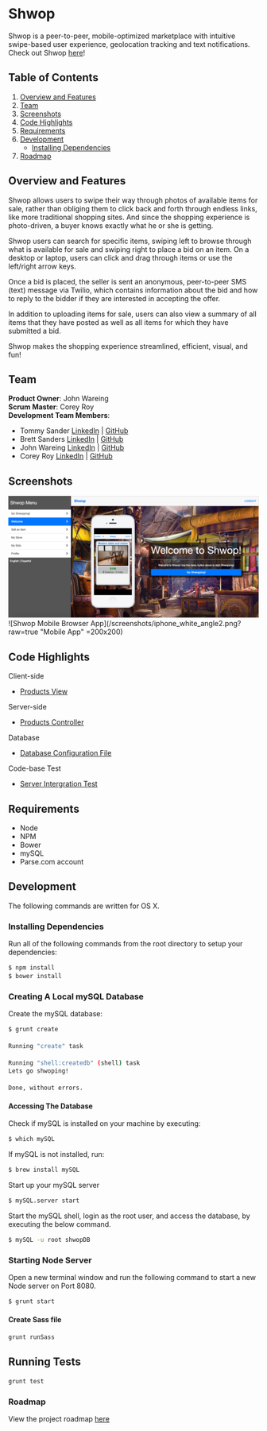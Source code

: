 # Shwop

Shwop is a peer-to-peer, mobile-optimized marketplace with intuitive swipe-based user experience, geolocation tracking and text notifications. Check out Shwop [here](http://shwop.herokuapp.com/)!

## Table of Contents

1. [Overview and Features](#overview-and-features)
1. [Team](#team)
1. [Screenshots](#screenshots)
1. [Code Highlights](#code-highlights)
1. [Requirements](#requirements)
1. [Development](#development)
    - [Installing Dependencies](#installing-dependencies)
1. [Roadmap](#roadmap)

## Overview and Features

Shwop allows users to swipe their way through photos of available items for sale, rather than obliging them to click back and forth through endless links, like more traditional shopping sites. And since the shopping experience is photo-driven, a buyer knows exactly what he or she is getting.

Shwop users can search for specific items, swiping left to browse through what is available for sale and swiping right to place a bid on an item. On a desktop or laptop, users can click and drag through items or use the left/right arrow keys.

Once a bid is placed, the seller is sent an anonymous, peer-to-peer SMS (text) message via Twilio, which contains information about the bid and how to reply to the bidder if they are interested in accepting the offer.

In addition to uploading items for sale, users can also view a summary of all items that they have posted as well as all items for which they have submitted a bid. 

Shwop makes the shopping experience streamlined, efficient, visual, and fun!

## Team

  **Product Owner**: John Wareing  
  **Scrum Master**: Corey Roy  
  **Development Team Members**:
  - Tommy Sander [LinkedIn](https://linkedin.com/in/thomasksander) | [GitHub](https://github.com/tksander)  
  - Brett Sanders [LinkedIn](https://linkedin.com/in/brettwsanders) | [GitHub](https://github.com/brettwsanders)  
  - John Wareing [LinkedIn](https://linkedin.com/in/johnwareing) | [GitHub](https://github.com/jwareing)  
  - Corey Roy [LinkedIn](https://linkedin.com/in/coreyroy) | [GitHub](https://github.com/coreysf)  


## Screenshots

![Shwop App](/screenshots/ShwopMockup.png?raw=true "Web App")
![Shwop Mobile Browser App](/screenshots/iphone_white_angle2.png?raw=true "Mobile App" =200x200)


## Code Highlights

Client-side
- [Products View](/client/app/products/products.html)

Server-side
- [Products Controller](/server/products/productController.js)

Database 
- [Database Configuration File](/server/db/db_config.js)

Code-base Test 
- [Server Intergration Test](/test/server/integration.js)


## Requirements

- Node 
- NPM
- Bower
- mySQL
- Parse.com account

## Development
The following commands are written for OS X.  

### Installing Dependencies
Run all of the following commands from the root directory to setup your dependencies:

```sh
$ npm install
$ bower install
```

### Creating A Local mySQL Database
Create the mySQL database:
```sh
$ grunt create

Running "create" task

Running "shell:createdb" (shell) task
Lets go shwoping!

Done, without errors.
```

#### Accessing The Database

Check if mySQL is installed on your machine by executing:
```sh
$ which mySQL
```
If mySQL is not installed, run:
```sh
$ brew install mySQL
```
Start up your mySQL server
```sh
$ mySQL.server start
```
Start the mySQL shell, login as the root user, and access the database, by executing the below command.  
```sh
$ mySQL -u root shwopDB
```

### Starting Node Server
Open a new terminal window and run the following command to start a new Node server on Port 8080. 

```sh
$ grunt start
```
#### Create Sass file

```sh
grunt runSass
```

## Running Tests

```sh
grunt test
```

### Roadmap
View the project roadmap [here](https://github.com/ClandestineCalavera/shwop/issues)

